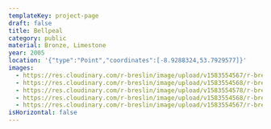 ```yaml
---
templateKey: project-page
draft: false
title: Bellpeal
category: public
material: Bronze, Limestone
year: 2005
location: '{"type":"Point","coordinates":[-8.9288324,53.7929577]}'
images:
  - https://res.cloudinary.com/r-breslin/image/upload/v1583554567/r-breslin-cloudinary/WORK/PUBLIC/bellpeal/bellpeal_bellpeal-01_tnzksx.jpg
  - https://res.cloudinary.com/r-breslin/image/upload/v1583554568/r-breslin-cloudinary/WORK/PUBLIC/bellpeal/bellpeal_bellpeal-04_qigy0m.jpg
  - https://res.cloudinary.com/r-breslin/image/upload/v1583554578/r-breslin-cloudinary/WORK/PUBLIC/bellpeal/bellpeal_bellpeal-02_ucvffs.jpg
  - https://res.cloudinary.com/r-breslin/image/upload/v1583554568/r-breslin-cloudinary/WORK/PUBLIC/bellpeal/bellpeal_bellpeal-03_tinrtb.jpg
  - https://res.cloudinary.com/r-breslin/image/upload/v1583554567/r-breslin-cloudinary/WORK/PUBLIC/bellpeal/bellpeal_bellpeal-05_teyvza.jpg
isHorizontal: false
---
```

